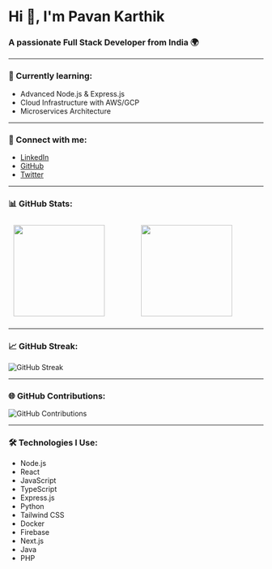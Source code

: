 # Hi 👋, I'm Pavan Karthik

### A passionate Full Stack Developer from India 🌍

---

### 🌱 Currently learning:
- Advanced Node.js & Express.js
- Cloud Infrastructure with AWS/GCP
- Microservices Architecture

---

### 💬 Connect with me:
- [LinkedIn](https://www.linkedin.com/in/pavankarthik)
- [GitHub](https://github.com/pavankarthikgaraga)
- [Twitter](https://twitter.com/pavankarthik)

---

### 📊 GitHub Stats:

<div style="display: flex; justify-content: space-between;">

  <!-- GitHub Stats -->
  <div style="flex: 1; padding: 10px;">
    <img height="180em" src="https://github-readme-stats.vercel.app/api?username=pavankarthikgaraga&show_icons=true&locale=en&theme=dark&hide_border=true" />
  </div>

  <!-- Top Languages -->
  <div style="flex: 1; padding: 10px;">
    <img height="180em" src="https://github-readme-stats.vercel.app/api/top-langs?username=pavankarthikgaraga&show_icons=true&locale=en&layout=compact&theme=dark&hide_border=true" />
  </div>

</div>

---

### 📈 GitHub Streak:

![GitHub Streak](https://github-readme-streak-stats.herokuapp.com/?user=pavankarthikgaraga&theme=dark&hide_border=true)

---

### 🌐 GitHub Contributions:

![GitHub Contributions](https://activity-graph.herokuapp.com/graph?username=pavankarthikgaraga&bg_color=2b2b2b&color=61dbfb&line=61dbfb&point=FFFFFF&area=true&hide_border=true)

---

### 🛠️ Technologies I Use:

- Node.js
- React
- JavaScript
- TypeScript
- Express.js
- Python
- Tailwind CSS
- Docker
- Firebase
- Next.js
- Java
- PHP
